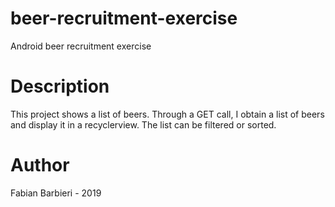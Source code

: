 # beer-recruitment-exercise

Android beer recruitment exercise 

# Description

This project shows a list of beers. Through a GET call, I obtain a list of beers and display it in a recyclerview. The list can be filtered or sorted.

# Author

Fabian Barbieri - 2019
